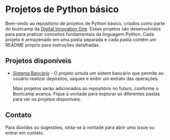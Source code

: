 # Projetos de Python básico

Bem-vindo ao repositório de projetos de Python básico, criados como parte do bootcamp da [Digital Innovation One](https://www.dio.me/). Esses projetos são desenvolvidos para para praticar conceitos fundamentais da linguagem Python. Cada projeto é armazenado em uma pasta separada e cada pasta contém um README próprio para instruções detalhadas.

## Projetos disponíveis

- [Sistema Bancário](./sistema_bancario) - O projeto simula um sistem bancário que permite ao usuário realizar depósitos, saques e exibir um extrato das operações.

  Mais projetos serão adicionados ao repositório no futuro, conforme o Bootcamp avança. Fique à vontade para explorar as diferentes pastas para ver os projetos disponíveis.

## Contato

Para dúvidas ou sugestões, sinta-se à vontade para abrir uma issue ou entrar em contato.

